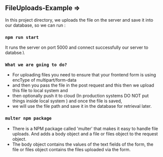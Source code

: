 ## FileUploads-Example  =>

In this project directory, we uploads the file on the server and save it into our database,  so we can run :

### `npm run start`

It runs the server on port 5000 and connect successfully our server to databse.\

### `What we are going to do?`

- For uploading files you need to ensure that your frontend form is using encType of multipart/form-data 
- and then you pass the file in the post request and this then we upload this file to local system and 
- then optionally push it to cloud (In production systems DO NOT put things inside local system ) and once the file is saved,
- we will use the file path and save it in the database for retrieval later.



### `multer npm package`

- There is a NPM package called 'multer' that makes it easy to handle file uploads. And  adds a body object and a file or files object to the request object.
- The body object contains the values of the text fields of the form, the file or files object contains the files uploaded via the form.




